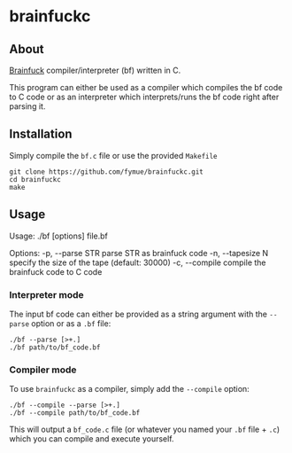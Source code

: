 # brainfuckc
## About

[Brainfuck](https://esolangs.org/wiki/Brainfuck) compiler/interpreter (bf) written in C.

This program can either be used as a compiler which compiles the bf code to C code or as an interpreter which interprets/runs the bf code right after parsing it.

## Installation

Simply compile the `bf.c` file or use the provided `Makefile`

```
git clone https://github.com/fymue/brainfuckc.git
cd brainfuckc
make
```

## Usage

Usage: ./bf [options] file.bf

Options:
-p, --parse  STR      parse STR as brainfuck code
-n, --tapesize N      specify the size of the tape (default: 30000)
-c, --compile         compile the brainfuck code to C code

### Interpreter mode

The input bf code can either be provided as a string argument with the `--parse` option or as a `.bf` file:

```
./bf --parse [>+.]
./bf path/to/bf_code.bf
```

### Compiler mode

To use `brainfuckc` as a compiler, simply add the `--compile` option:

```
./bf --compile --parse [>+.]
./bf --compile path/to/bf_code.bf
```

This will output a `bf_code.c` file (or whatever you named your `.bf` file + `.c`) which you can compile and execute yourself.